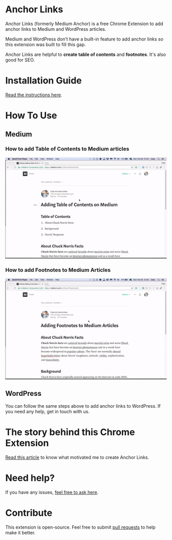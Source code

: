 # Anchor Links

Anchor Links (formerly Medium Anchor) is a free Chrome Extension to add anchor links to Medium and WordPress articles.

Medium and WordPress don’t have a built-in feature to add anchor links so this extension was built to fill this gap.

Anchor Links are helpful to **create table of contents** and **footnotes**. It's also good for SEO.

# Installation Guide

[Read the instructions here](https://blastmkt.com/medium-anchor-chrome-extension/).

# How To Use

## Medium

### How to add Table of Contents to Medium articles
![alt text](https://raw.githubusercontent.com/castroalves/anchor-links/master/demo-adding-table-of-contents-on-medium.gif "How to add Table of Contents to Medium articles")

### How to add Footnotes to Medium Articles
![alt text](https://raw.githubusercontent.com/castroalves/anchor-links/master/demo-adding-footnotes-to-medium-articles.gif "How to add Footnotes to Medium articles")

## WordPress

You can follow the same steps above to add anchor links to WordPress. If you need any help, get in touch with us.

# The story behind this Chrome Extension

[Read this article](https://medium.com/@castroalves/medium-anchor-a-must-have-chrome-extension-for-bloggers-c45dfdc6b91e) to know what motivated me to create Anchor Links.

# Need help?
If you have any issues, [feel free to ask here](https://github.com/castroalves/anchor-links/issues).

# Contribute
This extension is open-source. Feel free to submit [pull requests](https://github.com/castroalves/anchor-links/pulls) to help make it better.
